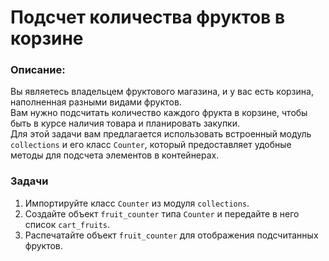 # Подсчет количества фруктов в корзине

### Описание:
Вы являетесь владельцем фруктового магазина, и у вас есть корзина, наполненная разными видами фруктов.  
Вам нужно подсчитать количество каждого фрукта в корзине, чтобы быть в курсе наличия товара и планировать закупки.  
Для этой задачи вам предлагается использовать встроенный модуль `collections` и его класс `Counter`, который предоставляет удобные методы для подсчета элементов в контейнерах.

### Задачи
1. Импортируйте класс `Counter` из модуля `collections`.
2. Создайте объект `fruit_counter` типа `Counter` и передайте в него список `cart_fruits`.
3. Распечатайте объект `fruit_counter` для отображения подсчитанных фруктов.
